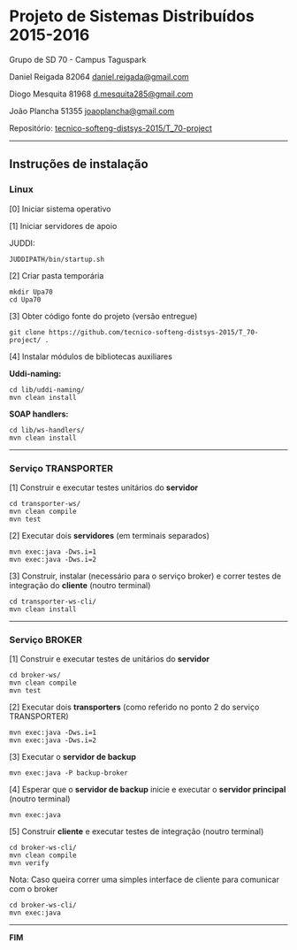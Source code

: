 # Projeto de Sistemas Distribuídos 2015-2016 #

Grupo de SD 70 - Campus Taguspark


Daniel Reigada 82064 daniel.reigada@gmail.com

Diogo Mesquita 81968 d.mesquita285@gmail.com

João Plancha 51355 joaoplancha@gmail.com


Repositório:
[tecnico-softeng-distsys-2015/T_70-project](https://github.com/tecnico-softeng-distsys-2015/T_70-project/)

-------------------------------------------------------------------------------

## Instruções de instalação


### Linux

[0] Iniciar sistema operativo


[1] Iniciar servidores de apoio

JUDDI:
```
JUDDIPATH/bin/startup.sh
```

[2] Criar pasta temporária

```
mkdir Upa70
cd Upa70
```


[3] Obter código fonte do projeto (versão entregue)

```
git clone https://github.com/tecnico-softeng-distsys-2015/T_70-project/ .
```


[4] Instalar módulos de bibliotecas auxiliares

**Uddi-naming:**
```
cd lib/uddi-naming/
mvn clean install
```
**SOAP handlers:**
```
cd lib/ws-handlers/
mvn clean install
```

-------------------------------------------------------------------------------

### Serviço TRANSPORTER

[1] Construir e executar testes unitários do **servidor**

```
cd transporter-ws/
mvn clean compile
mvn test
```

[2] Executar dois **servidores** (em terminais separados)

```
mvn exec:java -Dws.i=1
mvn exec:java -Dws.i=2
```

[3] Construir, instalar (necessário para o serviço broker) e correr testes de integração do **cliente** (noutro terminal)

```
cd transporter-ws-cli/
mvn clean install
```

-------------------------------------------------------------------------------

### Serviço BROKER

[1] Construir e executar testes de unitários do **servidor**

```
cd broker-ws/
mvn clean compile
mvn test
```

[2] Executar dois **transporters** (como referido no ponto 2 do serviço TRANSPORTER)

```
mvn exec:java -Dws.i=1
mvn exec:java -Dws.i=2
```

[3] Executar o **servidor de backup**

```
mvn exec:java -P backup-broker
```
[4] Esperar que o **servidor de backup** inicie e  executar o **servidor principal** (noutro terminal)
```
mvn exec:java
```

[5] Construir **cliente** e executar testes de integração (noutro terminal)

```
cd broker-ws-cli/
mvn clean compile
mvn verify
```

Nota: Caso queira correr uma simples interface de cliente para comunicar com o broker
```
cd broker-ws-cli/
mvn exec:java
```

-------------------------------------------------------------------------------
**FIM**
